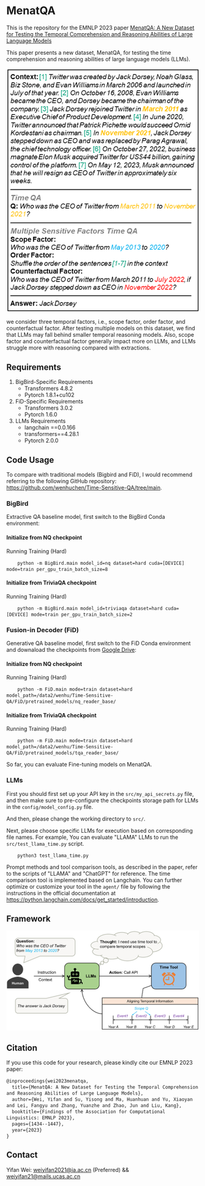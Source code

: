 # MenatQA
This is the repository for the EMNLP 2023 paper [MenatQA: A New Dataset for Testing the Temporal Comprehension and Reasoning Abilities of Large Language Models](https://arxiv.org/pdf/2310.05157.pdf)

This paper presents a new dataset, MenatQA, for testing the time comprehension and reasoning abilities of large language models (LLMs).

![Image text](https://github.com/weiyifan1023/MenatQA/blob/main/time_example.png)

we consider three temporal factors, i.e., scope factor, order factor, and counterfactual factor. After testing multiple models on this dataset, we find that LLMs may fall behind smaller temporal reasoning models. Also, scope factor and counterfactual factor generally impact more on LLMs, and LLMs struggle more with reasoning compared with extractions. 

## Requirements

1. BigBird-Specific Requirements
      - Transformers 4.8.2
      - Pytorch 1.8.1+cu102
2. FiD-Specific Requirements
      - Transformers 3.0.2
      - Pytorch 1.6.0
3. LLMs Requirements
      - langchain ==0.0.166
      - transformers==4.28.1
      - Pytorch 2.0.0




## Code Usage
To compare with traditional models (Bigbird and FiD), I would recommend referring to the following GitHub repository: https://github.com/wenhuchen/Time-Sensitive-QA/tree/main. 
### BigBird
Extractive QA baseline model, first switch to the BigBird Conda environment:

#### Initialize from NQ checkpoint
Running Training (Hard)
```
    python -m BigBird.main model_id=nq dataset=hard cuda=[DEVICE] mode=train per_gpu_train_batch_size=8
```


#### Initialize from TriviaQA checkpoint
Running Training (Hard)
```
    python -m BigBird.main model_id=triviaqa dataset=hard cuda=[DEVICE] mode=train per_gpu_train_batch_size=2
```


### Fusion-in Decoder (FiD)
Generative QA baseline model, first switch to the FiD Conda environment and downaload the checkpoints from [Google Drive](https://drive.google.com/file/d/19DnItecTwqUqhw09zH3eR61iz_22dX-u/view?usp=sharing):
#### Initialize from NQ checkpoint
Running Training (Hard)
```
    python -m FiD.main mode=train dataset=hard model_path=/data2/wenhu/Time-Sensitive-QA/FiD/pretrained_models/nq_reader_base/
```


#### Initialize from TriviaQA checkpoint
Running Training (Hard)
```
    python -m FiD.main mode=train dataset=hard model_path=/data2/wenhu/Time-Sensitive-QA/FiD/pretrained_models/tqa_reader_base/
```


So far, you can evaluate Fine-tuning models on MenatQA.

### LLMs
First you should first set up your API key in the `src/my_api_secrets.py` file, 
and then make sure to pre-configure the checkpoints storage path for LLMs in the `config/model_config.py` file.

And then, please change the working directory to `src/`.

Next, please choose specific LLMs for execution based on corresponding file names. 
For example, You can evaluate "LLAMA" LLMs to run the `src/test_llama_time.py` script.
```
    python3 test_llama_time.py
```

Prompt methods and tool comparison tools, as described in the paper, refer to the scripts of "LLAMA" and "ChatGPT" for reference.
The time comparison tool is implemented based on Langchain. You can further optimize or customize your tool in the `agent/` file by following the instructions in the official documentation at https://python.langchain.com/docs/get_started/introduction.

## Framework
![Image text](https://github.com/weiyifan1023/MenatQA/blob/main/time%20tool.png)

## Citation
If you use this code for your research, please kindly cite our EMNLP 2023 paper:

```
@inproceedings{wei2023menatqa,
  title={MenatQA: A New Dataset for Testing the Temporal Comprehension and Reasoning Abilities of Large Language Models},
  author={Wei, Yifan and Su, Yisong and Ma, Huanhuan and Yu, Xiaoyan and Lei, Fangyu and Zhang, Yuanzhe and Zhao, Jun and Liu, Kang},
  booktitle={Findings of the Association for Computational Linguistics: EMNLP 2023},
  pages={1434--1447},
  year={2023}
}
```

## Contact

Yifan Wei: weiyifan2021@ia.ac.cn (Preferred)  &&  weiyifan21@mails.ucas.ac.cn 
